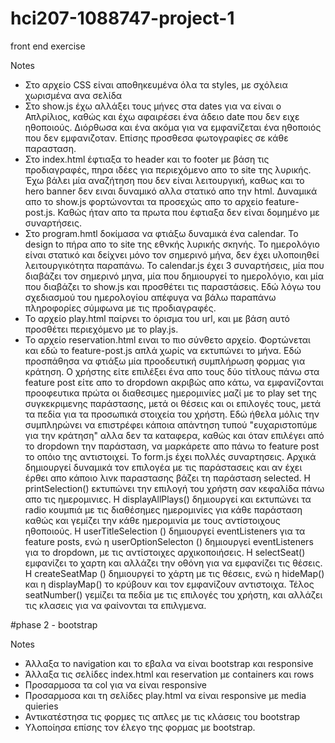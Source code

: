 # hci207-1088747-project-1 
front end exercise

Notes 
* Στο αρχείο CSS είναι αποθηκευμένα όλα τα styles, με σχόλεια χωρισμένα ανα σελίδα
* Στο show.js έχω αλλάξει τους μήνες στα dates για να είναι ο Απλρίλιος, καθώς και έχω αφαιρέσει ένα άδειο date που δεν ειχε ηθοποιούς. Διόρθωσα και ένα ακόμα για να εμφανίζεται ένα ηθοποιός που δεν εμφανιζοταν. Επίσης προσθεσα φωτογραφίες σε κάθε παρασταση. 
* Στο index.html έφτιαξα το header και το footer με βάση τις προδιαγραφές, πηρα ιδέες για περιεχόμενο απο το site της λυρικής. Έχω βάλει μία αναζήτηση που δεν είναι λειτουργική, καθως και το hero banner δεν ειναι δυναμικό αλλα στατικό απο την html. Δυναμικά απο το show.js φορτώνονται τα προσεχώς απο το αρχείο feature-post.js. Καθώς ήταν απο τα πρωτα που έφτιαξα δεν είναι δομημένο με συναρτήσεις. 
* Στο program.hmtl δοκίμασα να φτιάξω δυναμικά ένα calendar. To design to πήρα απο το site της εθνκής λυρικής σκηνής. Το ημερολόγιο είναι στατικό και δείχνει μόνο τον σημερινό μήνα, δεν έχει υλοποιηθεί λειτουργικότητα παραπάνω. To calendar.js έχει 3 συναρτήσεις, μία που διαβάζει τον σημερινό μηνα, μία που δημιουργεί το ημερολόγιο, και μία που διαβάζει τo show.js και προσθέτει τις παραστάσεις. Εδώ λόγω του σχεδιασμού του ημερολογίου απέφυγα να βάλω παραπάνω πληροφορίες σύμφωνα με τις προδιαγραφές.
* Το αρχείο play.html παίρνει το όρισμα του url, και με βάση αυτό προσθέτει περιεχόμενο με το play.js. 
* Το αρχείο reservation.html ειναι το πιο σύνθετο αρχείο. Φορτώνεται και εδώ το feature-post.js απλά χωρίς να εκτυπώνει το μήνα. Εδώ προσπάθησα να φτιάξω μία προοδευτική συμπλήρωση φορμας για κράτηση. Ο χρήστης είτε επιλέξει ένα απο τους δύο τίτλους πάνω στα feature post είτε απο το dropdown ακριβώς απο κάτω, να εμφανίζονται προοφευτικα πρώτα οι διαθεσιμες ημερομινίες μαζί με το play set της συγκεκριμενης παράστασης, μετά οι θέσεις και οι επιλογές τους, μετά τα πεδία για τα προσωπικά στοιχεία του χρήστη. Εδώ ήθελα μόλις την συμπληρώνει να επιστρέφει κάποια απάντηση τυπού "ευχαριστοπύμε για την κράτηση" αλλα δεν τα καταφερα, καθώς και όταν επιλέγει από το dropdown την παράσταση, να μαρκάρετε απο πάνω το feature post το οπόιο της αντιστοιχεί. Το form.js έχει πολλές συναρτησεις. Αρχικά δημιουργεί δυναμικά τον επιλογέα με τις παράστασεις και αν έχει έρθει απο κάποιο λινκ παραστασης βάζει τη παράσταση selected. H printSelection() εκτυπώνει την επιλογή του χρήστη σαν κεφαλίδα πάνω απο τις ημερομινιες. Η displayAllPlays() δημιουργεί και εκτυπώνει τα radio κουμπιά με τις διαθέσημες ημερομινίες για κάθε παράσταση καθώς και γεμίζει την κάθε ημερομινία με τους αντίστοιχους ηθοποιούς. Η userTitleSelection () δημιουργεί eventListeners για τα feature posts, ενώ η userOptionSelecton () δημιουργεί eventListeners για το dropdown, με τις αντίστοιχες αρχικοποιήσεις. Η selectSeat() εμφανίζει το χαρτη και αλλάζει την οθόνη για να εμφανίζει τις θέσεις. Η createSeatMap () δημιουργεί το χάρτη με τις θέσεις, ενώ η hideMap() και η displayMap() το κρύβουν και τον εμφανίζουν αντιστοιχα. Τέλος seatNumber() γεμίζει τα πεδία με τις επιλογές του χρήστη, και αλλάζει τις κλασεις για να φαίνονται τα επιλγμενα. 


#phase 2 - bootstrap

Notes
* Άλλαξα το navigation και το εβαλα να είναι bootstrap και responsive
* Άλλαξα τις σελίδες index.html και reservation με containers και rows
* Προσαρμοσα τα col για να είναι responsive
* Προσαρμοσα και τη σελίδες play.html να είναι responsive με media quieries 
* Αντικατέστησα τις φορμες τις απλες με τις κλάσεις του bootstrap
* Υλοποίησα επίσης τον έλεγο της φορμας με bootstrap. 

